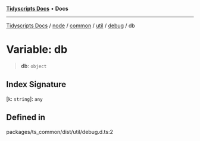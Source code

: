 [**Tidyscripts Docs**](../../../../../../../../../README.md) • **Docs**

***

[Tidyscripts Docs](../../../../../../../../../globals.md) / [node](../../../../../../../README.md) / [common](../../../../../README.md) / [util](../../../README.md) / [debug](../README.md) / db

# Variable: db

> **db**: `object`

## Index Signature

 \[`k`: `string`\]: `any`

## Defined in

packages/ts\_common/dist/util/debug.d.ts:2
